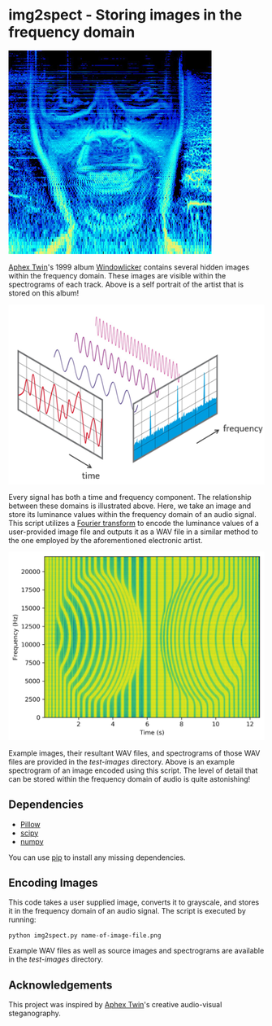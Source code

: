 # img2spect - Storing images in the frequency domain

![Image of the electronic artist Aphex Twin stored on his album Windowlicker.](aphextwin.png)

[Aphex Twin](https://en.wikipedia.org/wiki/Aphex_Twin)'s 1999 album [Windowlicker](https://en.wikipedia.org/wiki/Windowlicker) contains several hidden images within the frequency domain.  These images are visible within the spectrograms of each track.  Above is a self portrait of the artist that is stored on this album!

![Diagram depicting the relationship between time and frequency domains.](explanation.png)

Every signal has both a time and frequency component.  The relationship between these domains is illustrated above.  Here, we take an image and store its luminance values within the frequency domain of an audio signal.  This script utilizes a [Fourier transform](https://en.wikipedia.org/wiki/Fourier_transform) to encode the luminance values of a user-provided image file and outputs it as a WAV file in a similar method to the one employed by the aforementioned electronic artist.

![Spectrogram of op-art that was stored in a WAV file.](./test-images/spectrograms/4.png)

Example images, their resultant WAV files, and spectrograms of those WAV files are provided in the *test-images* directory.  Above is an example spectrogram of an image encoded using this script.  The level of detail that can be stored within the frequency domain of audio is quite astonishing!

## Dependencies

  * [Pillow](https://pillow.readthedocs.io/en/stable/)
  * [scipy](https://www.scipy.org/)
  * [numpy](http://www.numpy.org/)

You can use [pip](https://pypi.python.org/pypi/pip) to install any missing dependencies.

## Encoding Images

This code takes a user supplied image, converts it to grayscale, and stores it in the frequency domain of an audio signal.  The script is executed by running:

```
python img2spect.py name-of-image-file.png
```

Example WAV files as well as source images and spectrograms are available in the *test-images* directory.

## Acknowledgements

This project was inspired by [Aphex Twin](https://aphextwin.warp.net/)'s creative audio-visual steganography.
